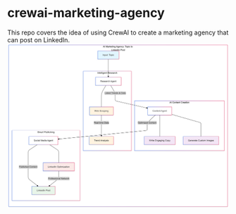 # crewai-marketing-agency
This repo covers the idea of using CrewAI to create a marketing agency that can post on LinkedIn.
![marketing agency](./marketing_agency.png)
